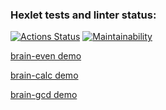 ### Hexlet tests and linter status:
[![Actions Status](https://github.com/nst12/frontend-project-44/actions/workflows/hexlet-check.yml/badge.svg)](https://github.com/nst12/frontend-project-44/actions)
[![Maintainability](https://api.codeclimate.com/v1/badges/9a27f32afa00f93f5b43/maintainability)](https://codeclimate.com/github/nst12/frontend-project-44/maintainability)

[brain-even demo](https://asciinema.org/a/g9haU0JSVZGw4v9W359EzJt1C)

[brain-calc demo](https://asciinema.org/a/oFrp04c6vtmJ6YSdorugkNlWc)

[brain-gcd demo](https://asciinema.org/a/L8I5QeIg80imCPMTHnS4mwXvw)
